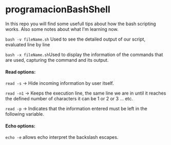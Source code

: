 # programacionBashShell

In this repo you will find some usefull tips about how the bash scripting works. Also some notes about what I'm learning now. 

`bash -v fileName.sh` Used to see the detailed output of our script, evaluated line by line

`bash -x fileName.sh`Used to display the information of the commands that are used, capturing the command and its output.

#### Read options:


`read -s` -> Hide incoming information by user itself.

`read -n1` -> Keeps the execution line, the same line we are in until it reaches the defined number of characters it can be 1 or 2 or 3 ... etc.

`read -p` -> Indicates that the information entered must be left in the following variable.

#### Echo options: 

`echo -e` allows echo interpret the backslash escapes.
